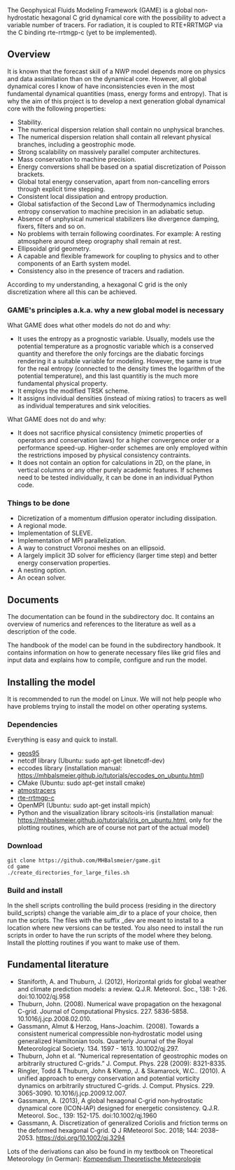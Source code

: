 The Geophysical Fluids Modeling Framework (GAME) is a global non-hydrostatic hexagonal C grid dynamical core with the possibility to advect a variable number of tracers. For radiation, it is coupled to RTE+RRTMGP via the C binding rte-rrtmgp-c (yet to be implemented).

## Overview

It is known that the forecast skill of a NWP model depends more on physics and data assimilation than on the dynamical core. However, all global dynamical cores I know of have inconsistencies even in the most fundamental dynamical quantities (mass, energy forms and entropy). That is why the aim of this project is to develop a next generation global dynamical core with the following properties:

* Stability.
* The numerical dispersion relation shall contain no unphysical branches.
* The numerical dispersion relation shall contain all relevant physical branches, including a geostrophic mode.
* Strong scalability on massively parallel computer architectures.
* Mass conservation to machine precision.
* Energy conversions shall be based on a spatial discretization of Poisson brackets.
* Global total energy conservation, apart from non-cancelling errors through explicit time stepping.
* Consistent local dissipation and entropy production.
* Global satisfaction of the Second Law of Thermodynamics including entropy conservation to machine precision in an adiabatic setup.
* Absence of unphysical numerical stabilizers like divergence damping, fixers, filters and so on.
* No problems with terrain following coordinates. For example: A resting atmosphere around steep orography shall remain at rest.
* Ellipsoidal grid geometry.
* A capable and flexible framework for coupling to physics and to other components of an Earth system model.
* Consistency also in the presence of tracers and radiation.

According to my understanding, a hexagonal C grid is the only discretization where all this can be achieved.

### GAME's principles a.k.a. why a new global model is necessary

What GAME does what other models do not do and why:

* It uses the entropy as a prognostic variable. Usually, models use the potential temperature as a prognostic variable which is a conserved quantity and therefore the only forcings are the diabatic forcings rendering it a suitable variable for modeling. However, the same is true for the real entropy (connected to the density times the logarithm of the potential temperature), and this last quantitiy is the much more fundamental physical property.
* It employs the modified TRSK scheme.
* It assigns individual densities (instead of mixing ratios) to tracers as well as individual temperatures and sink velocities.

What GAME does not do and why:

* It does not sacrifice physical consistency (mimetic properties of operators and conservation laws) for a higher convergence order or a performance speed-up. Higher-order schemes are only employed within the restrictions imposed by physical consistency contraints.
* It does not contain an option for calculations in 2D, on the plane, in vertical columns or any other purely academic features. If schemes need to be tested individually, it can be done in an individual Python code.

### Things to be done

* Dicretization of a momentum diffusion operator including dissipation.
* A regional mode.
* Implementation of SLEVE.
* Implementation of MPI parallelization.
* A way to construct Voronoi meshes on an ellipsoid.
* A largely implicit 3D solver for efficiency (larger time step) and better energy conservation properties.
* A nesting option.
* An ocean solver.

## Documents

The documentation can be found in the subdirectory doc. It contains an overview of numerics and references to the literature as well as a description of the code.

The handbook of the model can be found in the subdirectory handbook. It contains information on how to generate necessary files like grid files and input data and explains how to compile, configure and run the model.

## Installing the model

It is recommended to run the model on Linux. We will not help people who have problems trying to install the model on other operating systems.

### Dependencies

Everything is easy and quick to install.

* [geos95](https://github.com/MHBalsmeier/geos95)
* netcdf library (Ubuntu: sudo apt-get libnetcdf-dev)
* eccodes library (installation manual: https://mhbalsmeier.github.io/tutorials/eccodes_on_ubuntu.html)
* CMake (Ubuntu: sudo apt-get install cmake)
* [atmostracers](https://github.com/MHBalsmeier/atmostracers)
* [rte-rrtmgp-c](https://github.com/MHBalsmeier/rte-rrtmgp-c)
* OpenMPI (Ubuntu: sudo apt-get install mpich)
* Python and the visualization library scitools-iris (installation manual: https://mhbalsmeier.github.io/tutorials/iris_on_ubuntu.html, only for the plotting routines, which are of course not part of the actual model)

### Download

	git clone https://github.com/MHBalsmeier/game.git
	cd game
	./create_directories_for_large_files.sh

### Build and install

In the shell scripts controlling the build process (residing in the directory build\_scripts) change the variable aim\_dir to a place of your choice, then run the scripts. The files with the suffix \_dev are meant to install to a location where new versions can be tested. You also need to install the run scripts in order to have the run scripts of the model where they belong. Install the plotting routines if you want to make use of them.

## Fundamental literature

* Staniforth, A. and Thuburn, J. (2012), Horizontal grids for global weather and climate prediction models: a review. Q.J.R. Meteorol. Soc., 138: 1-26. doi:10.1002/qj.958
* Thuburn, John. (2008). Numerical wave propagation on the hexagonal C-grid. Journal of Computational Physics. 227. 5836-5858. 10.1016/j.jcp.2008.02.010. 
* Gassmann, Almut & Herzog, Hans-Joachim. (2008). Towards a consistent numerical compressible non‐hydrostatic model using generalized Hamiltonian tools. Quarterly Journal of the Royal Meteorological Society. 134. 1597 - 1613. 10.1002/qj.297.
* Thuburn, John et al. “Numerical representation of geostrophic modes on arbitrarily structured C-grids.” J. Comput. Phys. 228 (2009): 8321-8335.
* Ringler, Todd & Thuburn, John & Klemp, J. & Skamarock, W.C.. (2010). A unified approach to energy conservation and potential vorticity dynamics on arbitrarily structured C-grids. J. Comput. Physics. 229. 3065-3090. 10.1016/j.jcp.2009.12.007.
* Gassmann, A. (2013), A global hexagonal C‐grid non‐hydrostatic dynamical core (ICON‐IAP) designed for energetic consistency. Q.J.R. Meteorol. Soc., 139: 152-175. doi:10.1002/qj.1960
* Gassmann, A. Discretization of generalized Coriolis and friction terms on the deformed hexagonal C‐grid. Q J RMeteorol Soc. 2018; 144: 2038– 2053. https://doi.org/10.1002/qj.3294

Lots of the derivations can also be found in my textbook on Theoretical Meteorology (in German): [Kompendium Theoretische Meteorologie](https://raw.githubusercontent.com/MHBalsmeier/kompendium/master/kompendium.pdf)



